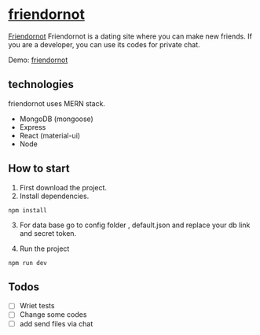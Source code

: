 # [friendornot](https://friendornot.herokuapp.com)

[Friendornot](https://friendornot.herokuapp.com/logo1.png)
Friendornot is a dating site where you can make new friends. If you are a developer, you can use its codes for private chat.

Demo:
[friendornot](https://friendornot.herokuapp.com)

## technologies

friendornot uses MERN stack.
* MongoDB (mongoose)
* Express
* React (material-ui)
* Node

## How to start
1. First download the project. 
2. Install dependencies.
```
npm install
```
3. For data base go to config folder , default.json and replace your db link and secret token.

4. Run the project
```
npm run dev
```

## Todos
- [ ] Wriet tests
- [ ] Change some codes
- [ ] add send files via chat
